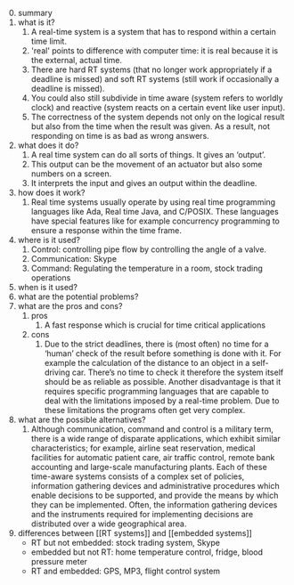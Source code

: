 0. summary
1. what is it?
	1. A real-time system is a system that has to respond within a certain time limit. 
	2. 'real' points to difference with computer time: it is real because it is the external, actual time. 
	3. There are hard RT systems (that no longer work appropriately if a deadline is missed) and soft RT systems (still work if occasionally a deadline is missed). 
	4. You could also still subdivide in time aware (system refers to worldly clock) and reactive (system reacts on a certain event like user input).
	5. The correctness of the system depends not only on the logical result but also from the time when the result was given. As a result, not responding on time is as bad as wrong answers. 
2. what does it do? 
	1. A real time system can do all sorts of things. It gives an ‘output’. 
	2. This output can be the movement of an actuator but also some numbers on a screen. 
	3. It interprets the input and gives an output within the deadline.
3. how does it work? 
	1. Real time systems usually operate by using real time programming languages like Ada, Real time Java, and C/POSIX. These languages have special features like for example concurrency programming to ensure a response within the time frame.
4. where is it used?
	1. Control: controlling pipe flow by controlling the angle of a valve. 
	2. Communication: Skype  
	3. Command: Regulating the temperature in a room, stock trading operations
5. when is it used?
6. what are the potential problems? 
7. what are the pros and cons?
	1. pros
		1. A fast response which is crucial for time critical applications
	2. cons
		1. Due to the strict deadlines, there is (most often) no time for a ‘human’ check of the result before something is done with it. For example the calculation of the distance to an object in a self-driving car. There’s no time to check it therefore the system itself should be as reliable as possible. Another disadvantage is that it requires specific programming languages that are capable to deal with the limitations imposed by a real-time problem. Due to these limitations the programs often get very complex.
8. what are the possible alternatives?
	1. Although communication, command and control is a military term, there is a wide range of disparate applications, which exhibit similar characteristics; for example, airline seat reservation, medical facilities for automatic patient care, air traffic control, remote bank accounting and large-scale manufacturing plants. Each of these time-aware systems consists of a complex set of policies, information gathering devices and administrative procedures which enable decisions to be supported, and provide the means by which they can be implemented. Often, the information gathering devices and the instruments required for implementing decisions are distributed over a wide geographical area.
9. differences between [[RT systems]] and [[embedded systems]]
	- RT but not embedded: stock trading system, Skype
	- embedded but not RT: home temperature control, fridge, blood pressure meter
	- RT and embedded: GPS, MP3, flight control system